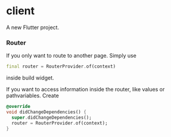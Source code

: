 # client

A new Flutter project.

### Router
If you only want to route to another page. Simply use 
``` dart
final router = RouterProvider.of(context)
``` 
inside build widget.

If you want to access information inside the router, like values or pathvariables. Create
```dart
@override
void didChangeDependencies() {
  super.didChangeDependencies();
  router = RouterProvider.of(context);
}
```
